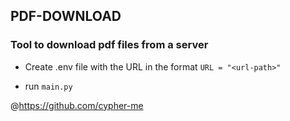 ## PDF-DOWNLOAD

### Tool to download pdf files from a server

- Create .env file with the URL in the format `URL = "<url-path>"` 

- run `main.py`

@https://github.com/cypher-me